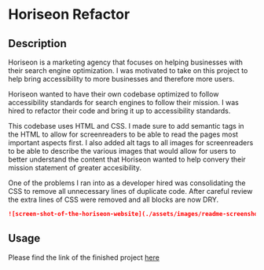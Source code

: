 # Horiseon Refactor

## Description

Horiseon is a marketing agency that focuses on helping businesses with their search engine optimization. I was motivated to take on this project to help bring accessibility to more businesses and therefore more users.

Horiseon wanted to have their own codebase optimized to follow accessibility standards for search engines to follow their mission. I was hired to refactor their code and bring it up to accessibility standards.

This codebase uses HTML and CSS. I made sure to add semantic tags in the HTML to allow for screenreaders to be able to read the pages most important aspects first. I also added alt tags to all images for screenreaders to be able to describe the various images that would allow for users to better understand the content that Horiseon wanted to help convery their mission statement of greater accesibility.

One of the problems I ran into as a developer hired was consolidating the CSS to remove all unnecessary lines of duplicate code. After careful review the extra lines of CSS were removed and all blocks are now DRY.

```md
![screen-shot-of-the-horiseon-website](./assets/images/readme-screenshot.png)
```

## Usage

Please find the link of the finished project [here](https://oceanlatte.github.io/horiseon-refactor/)
